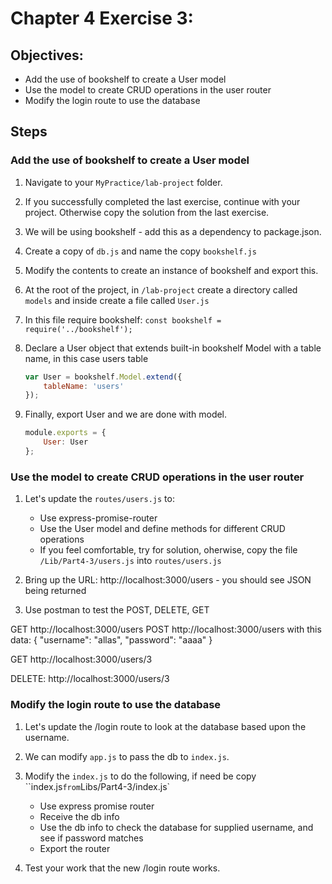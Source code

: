 # Chapter 4 Exercise 3: 

## Objectives:
* Add the use of bookshelf to create a User model
* Use the model to create CRUD operations in the user router
* Modify the login route to use the database

## Steps 

### Add the use of bookshelf to create a User model

1. Navigate to your `MyPractice/lab-project` folder.

1. If you successfully completed the last exercise, continue with your project. Otherwise copy the solution from the last exercise.

1. We will be using bookshelf - add this as a dependency to package.json.

1. Create a copy of `db.js` and name the copy `bookshelf.js`

1. Modify the contents to create an instance of bookshelf and export this.

1.  At the root of the project, in `/lab-project` create a directory called `models` and inside create a file called `User.js`

1. In this file require bookshelf: 
    ```const bookshelf = require('../bookshelf');```

1. Declare a User object that extends built-in bookshelf Model with a table name, in this case users table
    ```javascript
    var User = bookshelf.Model.extend({
        tableName: 'users'
    });
    ```

1. Finally, export User and we are done with model.
    ```javascript
    module.exports = {
        User: User
    };
    ```


### Use the model to create CRUD operations in the user router
1. Let's update the `routes/users.js` to:
    * Use express-promise-router
    * Use the User model and define methods for different CRUD operations
    * If you feel comfortable, try for solution, oherwise, copy the file `/Lib/Part4-3/users.js` into `routes/users.js`

1. Bring up the URL: http://localhost:3000/users - you should see JSON being returned

1. Use postman to test the POST, DELETE, GET 

GET http://localhost:3000/users
POST http://localhost:3000/users
with this data:
{
        "username": "allas",
        "password": "aaaa"
}

GET http://localhost:3000/users/3


DELETE:
http://localhost:3000/users/3


### Modify the login route to use the database

1. Let's update the /login route to look at the database based upon the username.

1. We can modify `app.js` to pass the db to `index.js`. 

1. Modify the `index.js` to do the following, if need be copy ``index.js` from `Libs/Part4-3/index.js`
    * Use express promise router
    * Receive the db info 
    * Use the db info to check the database for supplied username, and see if password matches
    * Export the router 
  
1. Test your work that the new /login route works. 

